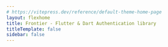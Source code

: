 ```yaml
---
# https://vitepress.dev/reference/default-theme-home-page
layout: flexhome
title: Frontier - Flutter & Dart Authentication library
titleTemplate: false
sidebar: false
---
```


<script setup>
  import Home from './components/Home.vue';
</script>

<Home />
